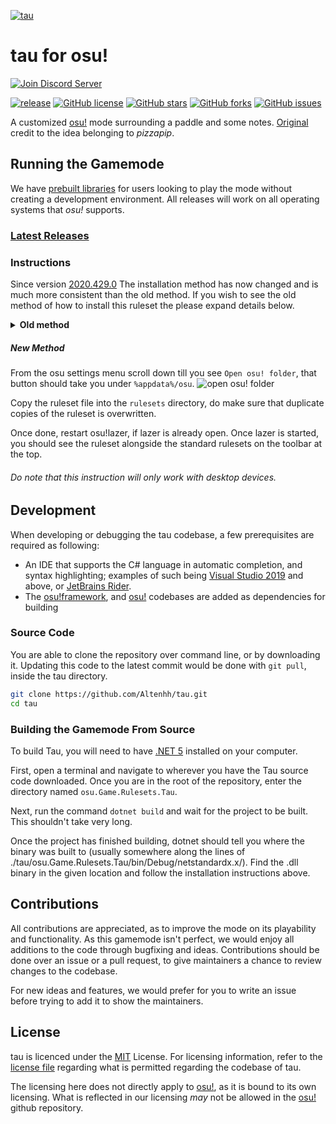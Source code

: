 [![tau](https://alten.s-ul.eu/MNE6FfYk.png)](https://github.com/Altenhh/tau "tau")
# tau for osu!

<div>
    <a href="https://discord.gg/7Y8GXAa"><img src="https://canary.discordapp.com/api/guilds/689728872282849313/widget.png?style=banner2" alt="Join Discord Server"/></a>
</div>

[![release](https://img.shields.io/badge/build-2020.403.6B3-brightgreen?style=flat-square)](https://github.com/Altenhh/tau/releases)
[![GitHub license](https://img.shields.io/github/license/Altenhh/tau.svg?style=flat-square)](https://github.com/Altenhh/tau/LICENSE)
[![GitHub stars](https://img.shields.io/github/stars/Altenhh/tau.svg?style=flat-square)](https://github.com/Altenhh/tau/stargazers)
[![GitHub forks](https://img.shields.io/github/forks/Altenhh/tau.svg?style=flat-square)](https://github.com/Altenhh/tau/network)
[![GitHub issues](https://img.shields.io/github/issues/Altenhh/tau.svg?style=flat-square)](https://github.com/Altenhh/tau/issues)

A customized [osu!](https://github.com/ppy/osu) mode surrounding a paddle and some notes. [Original](https://deadlysprinklez.itch.io/tau) credit to the idea belonging to *pizzapip*.

## Running the Gamemode
We have [prebuilt libraries](https://github.com/Altenhh/tau/releases) for users looking to play the mode without creating a development environment. All releases will work on all operating systems that *osu!* supports.
### [Latest Releases](https://github.com/Altenhh/tau/releases)

### Instructions

Since version [2020.429.0](https://github.com/ppy/osu/releases/tag/2020.429.0) The installation method has now changed and is much more consistent than the old method. If you wish to see the old method of how to install this ruleset the please expand details below.

<details>
<summary><b>Old method</b></summary>
<p>

##### Windows
On Windows, the library must be put in `%localappdata%\osulazer\app-(Current osu!lazer Version)`, inside the directory of the current osu!lazer version. osu!lazer will automatically work with the `.dll` when you open it, so nothing else needs to be done.

##### Linux
On Linux, you will need to extract the app image with the following command line:
```sh
./osu.AppImage --appimage-extract
```
This will extract all files to `squashfs-root`, in this folder go to `usr/bin` and put Tau's dll there.

###### Special thanks to `Kotypey#9393` for figuring out how to install Tau on linux.

##### macOS
On macOS, the library must be put inside the osu!lazer app contents here `osu!.app/Contents/MacOS/`

![Context menu](https://cdn.discordapp.com/attachments/699046236979986483/699060248391974982/tau.png)

You can access the app contents by right-clicking on osu! and clicking "Show Package Contents"

###### Special thanks to `sexnine#6969` for figuring out how to install Tau on macOS.

</p>
</details>

##### New Method
From the osu settings menu scroll down till you see `Open osu! folder`, that button should take you under `%appdata%/osu`.
![open osu! folder](https://github.com/LumpBloom7/sentakki/wiki/images/Instuction1.png)

Copy the ruleset file into the `rulesets` directory, do make sure that duplicate copies of the ruleset is overwritten.

Once done, restart osu!lazer, if lazer is already open. Once lazer is started, you should see the ruleset alongside the standard rulesets on the toolbar at the top.

###### Do note that this instruction will only work with desktop devices.

## Development
When developing or debugging the tau codebase, a few prerequisites are required as following:
* An IDE that supports the C# language in automatic completion, and syntax highlighting; examples of such being [Visual Studio 2019](https://visualstudio.microsoft.com/vs/) and above, or [JetBrains Rider](https://www.jetbrains.com/rider/).
* The [osu!framework](https://github.com/ppy/osu-framework/tree/master/osu.Framework), and [osu!](https://github.com/ppy/osu) codebases are added as dependencies for building

### Source Code
You are able to clone the repository over command line, or by downloading it. Updating this code to the latest commit would be done with `git pull`, inside the tau directory.
```sh
git clone https://github.com/Altenhh/tau.git
cd tau
```

### Building the Gamemode From Source
To build Tau, you will need to have [.NET 5](https://dotnet.microsoft.com/download) installed on your computer.

First, open a terminal and navigate to wherever you have the Tau source code downloaded. Once you are in the root of the repository, enter the directory named `osu.Game.Rulesets.Tau`.

Next, run the command `dotnet build` and wait for the project to be built. This shouldn't take very long.

Once the project has finished building, dotnet should tell you where the binary was built to (usually somewhere along the lines of ./tau/osu.Game.Rulesets.Tau/bin/Debug/netstandardx.x/). Find the .dll binary in the given location and follow the installation instructions above.

## Contributions
All contributions are appreciated, as to improve the mode on its playability and functionality. As this gamemode isn't perfect, we would enjoy all additions to the code through bugfixing and ideas. Contributions should be done over an issue or a pull request, to give maintainers a chance to review changes to the codebase.

For new ideas and features, we would prefer for you to write an issue before trying to add it to show the maintainers.

## License
tau is licenced under the [MIT](https://opensource.org/licenses/MIT) License. For licensing information, refer to the [license file](https://github.com/Altenhh/tau/blob/master/LICENSE) regarding what is permitted regarding the codebase of tau.

The licensing here does not directly apply to [osu!](https://github.com/ppy/osu), as it is bound to its own licensing. What is reflected in our licensing *may* not be allowed in the [osu!](https://github.com/ppy/osu) github repository.
